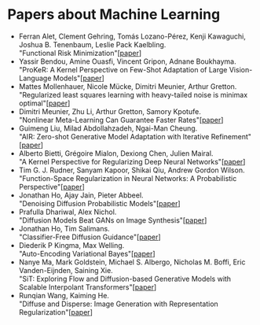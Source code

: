 # Papers about Machine Learning
* Ferran Alet, Clement Gehring, Tomás Lozano-Pérez, Kenji Kawaguchi, Joshua B. Tenenbaum, Leslie Pack Kaelbling.<br />
  "Functional Risk Minimization"[[paper](https://arxiv.org/pdf/2412.21149v1.pdf)]
* Yassir Bendou, Amine Ouasfi, Vincent Gripon, Adnane Boukhayma.<br />
  "ProKeR: A Kernel Perspective on Few-Shot Adaptation of Large Vision-Language Models"[[paper](https://arxiv.org/pdf/2501.11175v1.pdf)]
* Mattes Mollenhauer, Nicole Mücke, Dimitri Meunier, Arthur Gretton.<br />
  "Regularized least squares learning with heavy-tailed noise is minimax optimal"[[paper](https://arxiv.org/pdf/2505.14214v2.pdf)]
* Dimitri Meunier, Zhu Li, Arthur Gretton, Samory Kpotufe.<br />
  "Nonlinear Meta-Learning Can Guarantee Faster Rates"[[paper](https://arxiv.org/pdf/2307.10870v5.pdf)]
* Guimeng Liu, Milad Abdollahzadeh, Ngai-Man Cheung.<br />
  "AIR: Zero-shot Generative Model Adaptation with Iterative Refinement"[[paper](https://arxiv.org/pdf/2506.10895v1.pdf)]
* Alberto Bietti, Grégoire Mialon, Dexiong Chen, Julien Mairal.<br />
  "A Kernel Perspective for Regularizing Deep Neural Networks"[[paper](https://arxiv.org/pdf/1810.00363v4.pdf)]
* Tim G. J. Rudner, Sanyam Kapoor, Shikai Qiu, Andrew Gordon Wilson.<br />
  "Function-Space Regularization in Neural Networks: A Probabilistic Perspective"[[paper](https://arxiv.org/pdf/2312.17162v1.pdf)]
* Jonathan Ho, Ajay Jain, Pieter Abbeel.<br />
  "Denoising Diffusion Probabilistic Models"[[paper](https://arxiv.org/pdf/2006.11239v2.pdf)]
* Prafulla Dhariwal, Alex Nichol.<br />
  "Diffusion Models Beat GANs on Image Synthesis"[[paper](https://arxiv.org/pdf/2105.05233v4.pdf)]
* Jonathan Ho, Tim Salimans.<br />
  "Classifier-Free Diffusion Guidance"[[paper](https://arxiv.org/pdf/2207.12598v1.pdf)]
* Diederik P Kingma, Max Welling.<br />
  "Auto-Encoding Variational Bayes"[[paper](https://arxiv.org/pdf/1312.6114v11.pdf)]
* Nanye Ma, Mark Goldstein, Michael S. Albergo, Nicholas M. Boffi, Eric Vanden-Eijnden, Saining Xie.<br />
  "SiT: Exploring Flow and Diffusion-based Generative Models with Scalable Interpolant Transformers"[[paper](https://arxiv.org/pdf/2401.08740v2.pdf)]
* Runqian Wang, Kaiming He.<br />
  "Diffuse and Disperse: Image Generation with Representation Regularization"[[paper](https://arxiv.org/pdf/2506.09027v1.pdf)]
